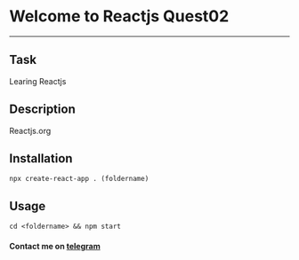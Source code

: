 # Welcome to Reactjs Quest02
***

## Task
Learing Reactjs

## Description
Reactjs.org

## Installation
```
npx create-react-app . (foldername)
```

## Usage
```
cd <foldername> && npm start
```

#### Contact me on [telegram](https://t.me/tim_coder)